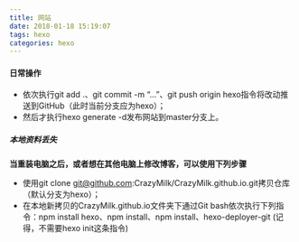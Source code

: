 ```yaml
---
title: 网站
date: 2018-01-18 15:19:07
tags: hexo
categories: hexo
---
```

#### 日常操作

* 依次执行git add .、git commit -m “…”、git push origin hexo指令将改动推送到GitHub（此时当前分支应为hexo）；
* 然后才执行hexo generate -d发布网站到master分支上。

<!-- more -->

##### 本地资料丢失

**当重装电脑之后，或者想在其他电脑上修改博客，可以使用下列步骤**

* 使用git clone git@github.com:CrazyMilk/CrazyMilk.github.io.git拷贝仓库（默认分支为hexo）；
* 在本地新拷贝的CrazyMilk.github.io文件夹下通过Git bash依次执行下列指令：npm install hexo、npm install、npm install、hexo-deployer-git (记得，不需要hexo init这条指令)

